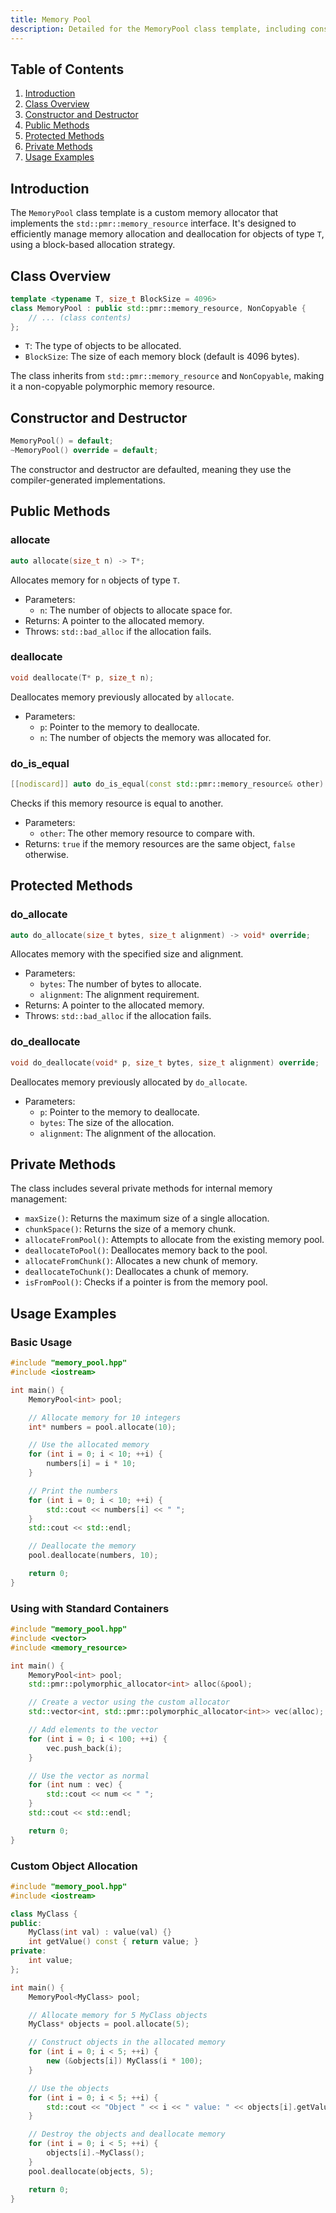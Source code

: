 ```yaml
---
title: Memory Pool
description: Detailed for the MemoryPool class template, including constructors, public and protected methods, private methods, and usage examples for efficient memory management in C++.
---
```


## Table of Contents

1. [Introduction](#introduction)
2. [Class Overview](#class-overview)
3. [Constructor and Destructor](#constructor-and-destructor)
4. [Public Methods](#public-methods)
5. [Protected Methods](#protected-methods)
6. [Private Methods](#private-methods)
7. [Usage Examples](#usage-examples)

## Introduction

The `MemoryPool` class template is a custom memory allocator that implements the `std::pmr::memory_resource` interface. It's designed to efficiently manage memory allocation and deallocation for objects of type `T`, using a block-based allocation strategy.

## Class Overview

```cpp
template <typename T, size_t BlockSize = 4096>
class MemoryPool : public std::pmr::memory_resource, NonCopyable {
    // ... (class contents)
};
```

- `T`: The type of objects to be allocated.
- `BlockSize`: The size of each memory block (default is 4096 bytes).

The class inherits from `std::pmr::memory_resource` and `NonCopyable`, making it a non-copyable polymorphic memory resource.

## Constructor and Destructor

```cpp
MemoryPool() = default;
~MemoryPool() override = default;
```

The constructor and destructor are defaulted, meaning they use the compiler-generated implementations.

## Public Methods

### allocate

```cpp
auto allocate(size_t n) -> T*;
```

Allocates memory for `n` objects of type `T`.

- Parameters:
  - `n`: The number of objects to allocate space for.
- Returns: A pointer to the allocated memory.
- Throws: `std::bad_alloc` if the allocation fails.

### deallocate

```cpp
void deallocate(T* p, size_t n);
```

Deallocates memory previously allocated by `allocate`.

- Parameters:
  - `p`: Pointer to the memory to deallocate.
  - `n`: The number of objects the memory was allocated for.

### do_is_equal

```cpp
[[nodiscard]] auto do_is_equal(const std::pmr::memory_resource& other) const noexcept -> bool override;
```

Checks if this memory resource is equal to another.

- Parameters:
  - `other`: The other memory resource to compare with.
- Returns: `true` if the memory resources are the same object, `false` otherwise.

## Protected Methods

### do_allocate

```cpp
auto do_allocate(size_t bytes, size_t alignment) -> void* override;
```

Allocates memory with the specified size and alignment.

- Parameters:
  - `bytes`: The number of bytes to allocate.
  - `alignment`: The alignment requirement.
- Returns: A pointer to the allocated memory.
- Throws: `std::bad_alloc` if the allocation fails.

### do_deallocate

```cpp
void do_deallocate(void* p, size_t bytes, size_t alignment) override;
```

Deallocates memory previously allocated by `do_allocate`.

- Parameters:
  - `p`: Pointer to the memory to deallocate.
  - `bytes`: The size of the allocation.
  - `alignment`: The alignment of the allocation.

## Private Methods

The class includes several private methods for internal memory management:

- `maxSize()`: Returns the maximum size of a single allocation.
- `chunkSpace()`: Returns the size of a memory chunk.
- `allocateFromPool()`: Attempts to allocate from the existing memory pool.
- `deallocateToPool()`: Deallocates memory back to the pool.
- `allocateFromChunk()`: Allocates a new chunk of memory.
- `deallocateToChunk()`: Deallocates a chunk of memory.
- `isFromPool()`: Checks if a pointer is from the memory pool.

## Usage Examples

### Basic Usage

```cpp
#include "memory_pool.hpp"
#include <iostream>

int main() {
    MemoryPool<int> pool;

    // Allocate memory for 10 integers
    int* numbers = pool.allocate(10);

    // Use the allocated memory
    for (int i = 0; i < 10; ++i) {
        numbers[i] = i * 10;
    }

    // Print the numbers
    for (int i = 0; i < 10; ++i) {
        std::cout << numbers[i] << " ";
    }
    std::cout << std::endl;

    // Deallocate the memory
    pool.deallocate(numbers, 10);

    return 0;
}
```

### Using with Standard Containers

```cpp
#include "memory_pool.hpp"
#include <vector>
#include <memory_resource>

int main() {
    MemoryPool<int> pool;
    std::pmr::polymorphic_allocator<int> alloc(&pool);

    // Create a vector using the custom allocator
    std::vector<int, std::pmr::polymorphic_allocator<int>> vec(alloc);

    // Add elements to the vector
    for (int i = 0; i < 100; ++i) {
        vec.push_back(i);
    }

    // Use the vector as normal
    for (int num : vec) {
        std::cout << num << " ";
    }
    std::cout << std::endl;

    return 0;
}
```

### Custom Object Allocation

```cpp
#include "memory_pool.hpp"
#include <iostream>

class MyClass {
public:
    MyClass(int val) : value(val) {}
    int getValue() const { return value; }
private:
    int value;
};

int main() {
    MemoryPool<MyClass> pool;

    // Allocate memory for 5 MyClass objects
    MyClass* objects = pool.allocate(5);

    // Construct objects in the allocated memory
    for (int i = 0; i < 5; ++i) {
        new (&objects[i]) MyClass(i * 100);
    }

    // Use the objects
    for (int i = 0; i < 5; ++i) {
        std::cout << "Object " << i << " value: " << objects[i].getValue() << std::endl;
    }

    // Destroy the objects and deallocate memory
    for (int i = 0; i < 5; ++i) {
        objects[i].~MyClass();
    }
    pool.deallocate(objects, 5);

    return 0;
}
```
